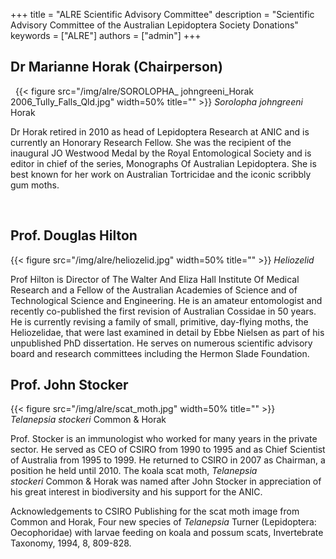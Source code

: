 +++
title = "ALRE Scientific Advisory Committee"
description = "Scientific Advisory Committee of the Australian Lepidoptera Society Donations"
keywords = ["ALRE"]
authors = ["admin"]
+++

## Dr Marianne Horak (Chairperson)
 
{{< figure src="/img/alre/SOROLOPHA_ johngreeni_Horak 2006_Tully_Falls_Qld.jpg" width=50% title=""  >}}
*Sorolopha johngreeni* Horak

Dr Horak retired in 2010 as head of Lepidoptera Research at ANIC and is currently an Honorary Research Fellow. She was the recipient of the inaugural JO Westwood Medal by the Royal Entomological Society and is editor in chief of the series, Monographs Of Australian Lepidoptera. She is best known for her work on Australian Tortricidae and the iconic scribbly gum moths.

 
## Prof. Douglas Hilton

{{< figure src="/img/alre/heliozelid.jpg" width=50% title=""  >}}
*Heliozelid* 

Prof Hilton is  Director of The Walter And Eliza Hall Institute Of Medical Research and a Fellow of the Australian Academies of Science and of Technological Science and Engineering.  He is an amateur entomologist and recently co-published the first revision of Australian Cossidae in 50 years. He is currently revising a family of small, primitive, day-flying moths, the Heliozelidae, that were last examined in detail by Ebbe Nielsen as part of his unpublished PhD dissertation. He serves on numerous scientific advisory board and research committees  including the Hermon Slade Foundation. 
 
## ​Prof. John Stocker

{{< figure src="/img/alre/scat_moth.jpg" width=50% title=""  >}}
*Telanepsia stockeri* Common & Horak


Prof. Stocker is an immunologist who worked for many years in the private sector. He served as CEO of CSIRO from 1990 to 1995 and as Chief Scientist of Australia from 1995 to 1999. He returned to CSIRO in 2007 as Chairman, a position he held until 2010. The koala scat moth, *Telanepsia stockeri* Common & Horak was named after John Stocker in appreciation of his great interest in biodiversity and his support for the ANIC.




Acknowledgements to CSIRO Publishing for the scat moth image from Common and Horak, Four new species of _Telanepsia_ Turner (Lepidoptera: Oecophoridae) with larvae feeding on koala and possum scats, Invertebrate Taxonomy, 1994, 8, 809-828.​